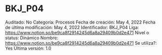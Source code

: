 # BKJ_P04

Auditado: No
Categoría: Procesos
Fecha de creación: May 4, 2022
Fecha de última modificación: May 4, 2022
Identificador: BKJ_P04
Liga: https://www.notion.so/be9ca8f2914245d6a8a29409b0d2e471 
Nivel o status: Dinámico
Nombre: https://www.notion.so/be9ca8f2914245d6a8a29409b0d2e471 
Se utiliza?: Yes
Última versión: 1.0